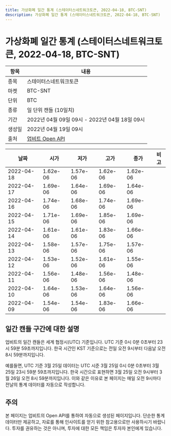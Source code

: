 ```yaml
---
title: 가상화폐 일간 통계 (스테이터스네트워크토큰, 2022-04-18, BTC-SNT)
description: 가상화폐 일간 통계 (스테이터스네트워크토큰, 2022-04-18, BTC-SNT)
---
```



가상화폐 일간 통계 (스테이터스네트워크토큰, 2022-04-18, BTC-SNT)
===

|항목|내용|
|--|--|
|종목|스테이터스네트워크토큰|
|마켓|BTC-SNT|
|단위|BTC|
|종류|일 단위 캔들 (10일치)|
|기간|2022년 04월 09일 09시 - 2022년 04월 18일 09시|
|생성일|2022년 04월 19일 09시|
|출처|[업비트 Open API](https://docs.upbit.com)|


|날짜|시가|저가|고가|종가|비고|
|--|--|--|--|--|--|
|2022-04-18|1.62e-06|1.57e-06|1.62e-06|1.62e-06|    |
|2022-04-17|1.69e-06|1.64e-06|1.69e-06|1.64e-06|    |
|2022-04-16|1.74e-06|1.68e-06|1.74e-06|1.69e-06|    |
|2022-04-15|1.71e-06|1.69e-06|1.85e-06|1.69e-06|    |
|2022-04-14|1.61e-06|1.61e-06|1.83e-06|1.66e-06|    |
|2022-04-13|1.58e-06|1.57e-06|1.75e-06|1.57e-06|    |
|2022-04-12|1.53e-06|1.52e-06|1.61e-06|1.55e-06|    |
|2022-04-11|1.56e-06|1.48e-06|1.56e-06|1.48e-06|    |
|2022-04-10|1.64e-06|1.53e-06|1.64e-06|1.56e-06|    |
|2022-04-09|1.54e-06|1.54e-06|1.83e-06|1.66e-06|    |


일간 캔들 구간에 대한 설명
---


업비트의 일간 캔들은 세계 협정시(UTC) 기준입니다. 
UTC 기준 0시 0분 0초부터 23시 59분 59초까지입니다. 
한국 시간인 KST 기준으로는 전일 오전 9시부터 다음날 오전 8시 59분까지입니다. 


예를들면, UTC 기준 3월 25일 데이터는 UTC 시준 3월 25일 0시 0분 0초부터 3월 25일 23시 59분 59초까지입니다. 
한국 시간으로 표현하면 3월 25일 오전 9시부터 3월 26일 오전 8시 59분까지입니다. 
이와 같은 이유로 본 페이지는 매일 오전 9시마다 전날의 통계 데이터를 자동으로 작성합니다. 


주의
---


본 페이지는 업비트의 Open API를 통하여 자동으로 생성된 페이지입니다. 
단순한 통계 데이터만 제공하고, 자료를 통해 인사이트를 얻기 위한 참고용으로만 사용하시기 바랍니다. 
투자를 권유하는 것은 아니며, 투자에 대한 모든 책임은 투자자 본인에게 있습니다. 
